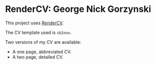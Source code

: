 # RenderCV: George Nick Gorzynski

This project uses [RenderCV](https://github.com/rendercv/rendercv).

The CV template used is `sb2nov`.

Two versions of my CV are available:
- A one page, abbreviated CV.
- A two page, detailed CV.
